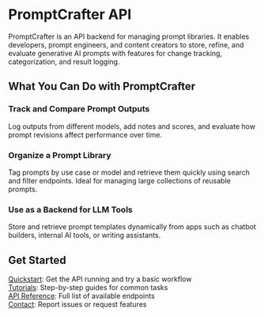 # PromptCrafter API

PromptCrafter is an API backend for managing prompt libraries. It enables developers, prompt engineers, and content creators to store, refine, and evaluate generative AI prompts with features for change tracking, categorization, and result logging.

## What You Can Do with PromptCrafter

### Track and Compare Prompt Outputs
Log outputs from different models, add notes and scores, and evaluate how prompt revisions affect performance over time.

### Organize a Prompt Library
Tag prompts by use case or model and retrieve them quickly using search and filter endpoints. Ideal for managing large collections of reusable prompts.

### Use as a Backend for LLM Tools
Store and retrieve prompt templates dynamically from apps such as chatbot builders, internal AI tools, or writing assistants.

## Get Started

[Quickstart](./quickstart.md): Get the API running and try a basic workflow  
[Tutorials](./tutorials.md): Step-by-step guides for common tasks  
[API Reference](./reference.md): Full list of available endpoints  
[Contact](#): Report issues or request features
